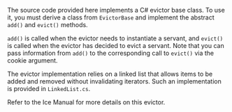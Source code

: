 The source code provided here implements a C# evictor base class. To
use it, you must derive a class from `EvictorBase` and implement the
abstract `add()` and `evict()` methods.

`add()` is called when the evictor needs to instantiate a servant, and
`evict()` is called when the evictor has decided to evict a servant.
Note that you can pass information from `add()` to the corresponding
call to `evict()` via the cookie argument.

The evictor implementation relies on a linked list that allows items
to be added and removed without invalidating iterators. Such an
implementation is provided in `LinkedList.cs`.

Refer to the Ice Manual for more details on this evictor.
